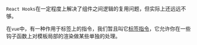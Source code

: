 `React Hooks`在一定程度上解决了组件之间逻辑的复用问题，但实际上还远远不够。

在`vue`中，有一种作用于标签上的指令，我们暂且叫它[标签指令](https://v3.vuejs.org/guide/custom-directive.html)，它允许你在一些钩子函数上对模板局部的渲染做某些单独的处理。
